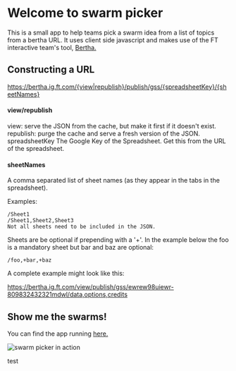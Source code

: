 # Welcome to swarm picker

This is a small app to help teams pick a swarm idea from a list of topics from a bertha URL. It uses client side javascript and makes use of the FT interactive team's tool, [Bertha.](https://github.com/ft-interactive/bertha)


## Constructing a URL 

https://bertha.ig.ft.com/{view|republish}/publish/gss/{spreadsheetKey}/{sheetNames}


#### view/republish 

view: serve the JSON from the cache, but make it first if it doesn't exist.
republish: purge the cache and serve a fresh version of the JSON.
spreadsheetKey The Google Key of the Spreadsheet. Get this from the URL of the spreadsheet.


#### sheetNames 

A comma separated list of sheet names (as they appear in the tabs in the spreadsheet). 

Examples:

```
/Sheet1
/Sheet1,Sheet2,Sheet3
Not all sheets need to be included in the JSON.
```

Sheets are be optional if prepending with a '+'. In the example below the foo is a mandatory sheet but bar and baz are optional:
```
/foo,+bar,+baz
```

A complete example might look like this:

https://bertha.ig.ft.com/view/publish/gss/ewrew98uiewr-809832432321mdwl/data,options,credits


## Show me the swarms!

You can find the app running [here.](https://mr-swarm-picker.herokuapp.com/)

![swarm picker in action](https://user-images.githubusercontent.com/16557524/72811028-b7febb00-3c56-11ea-8f9f-ee5d32a45557.png)

test
